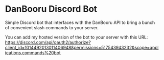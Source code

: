 # DanBooru Discord Bot

Simple Discord bot that interfaces with the DanBooru API to bring a bunch of convenient slash commands to your server.

You can add my hosted version of the bot to your server with this URL: https://discord.com/api/oauth2/authorize?client_id=1014492013011406948&permissions=517543943232&scope=applications.commands%20bot